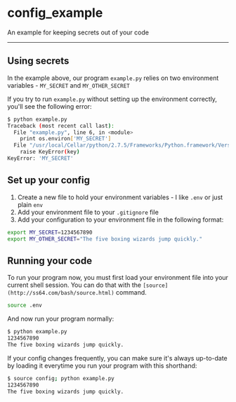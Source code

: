 # config_example

An example for keeping secrets out of your code

---

## Using secrets

In the example above, our program `example.py` relies on two environment variables - `MY_SECRET` and `MY_OTHER_SECRET`

If you try to run `example.py` without setting up the environment correctly, you'll see the following error:

```sh
$ python example.py 
Traceback (most recent call last):
  File "example.py", line 6, in <module>
    print os.environ['MY_SECRET']
  File "/usr/local/Cellar/python/2.7.5/Frameworks/Python.framework/Versions/2.7/lib/python2.7/UserDict.py", line 23, in __getitem__
    raise KeyError(key)
KeyError: 'MY_SECRET'
```

## Set up your config

1. Create a new file to hold your environment variables - I like `.env` or just plain `env`
2. Add your environment file to your `.gitignore` file
3. Add your configuration to your environment file in the following format: 

```sh
export MY_SECRET=1234567890
export MY_OTHER_SECRET="The five boxing wizards jump quickly."
```

## Running your code

To run your program now, you must first load your environment file into your current shell session. You can do that with the `[source](http://ss64.com/bash/source.html)` command.

```sh
source .env
```

And now run your program normally:

```sh
$ python example.py 
1234567890
The five boxing wizards jump quickly.
```

If your config changes frequently, you can make sure it's always up-to-date by loading it everytime you run your program with this shorthand:

```sh
$ source config; python example.py 
1234567890
The five boxing wizards jump quickly.
```
